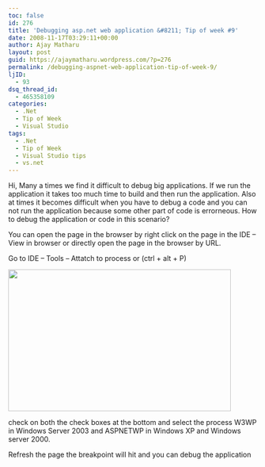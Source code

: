 ```yaml
---
toc: false
id: 276
title: 'Debugging asp.net web application &#8211; Tip of week #9'
date: 2008-11-17T03:29:11+00:00
author: Ajay Matharu
layout: post
guid: https://ajaymatharu.wordpress.com/?p=276
permalink: /debugging-aspnet-web-application-tip-of-week-9/
ljID:
  - 93
dsq_thread_id:
  - 465358109
categories:
  - .Net
  - Tip of Week
  - Visual Studio
tags:
  - .Net
  - Tip of Week
  - Visual Studio tips
  - vs.net
---
```

Hi, Many a times we find it difficult to debug big applications. If we run the application it takes too much time to build and then run the application. Also at times it becomes difficult when you have to debug a code and you can not run the application because some other part of code is errorneous. How to debug the application or code in this scenario?

You can open the page in the browser by right click on the page in the IDE &#8211; View in browser or directly open the page in the browser by URL.

Go to IDE &#8211; Tools &#8211; Attatch to process or (ctrl + alt + P)

[<img class="aligncenter size-full wp-image-277" title="attach" src="https://ajaymatharu.files.wordpress.com/2008/10/attach.png" alt="" width="450" height="286" />](https://ajaymatharu.files.wordpress.com/2008/10/attach.png)

check on both the check boxes at the bottom and select the process W3WP in Windows Server 2003 and ASPNETWP in Windows XP and Windows server 2000.

Refresh the page the breakpoint will hit and you can debug the application
